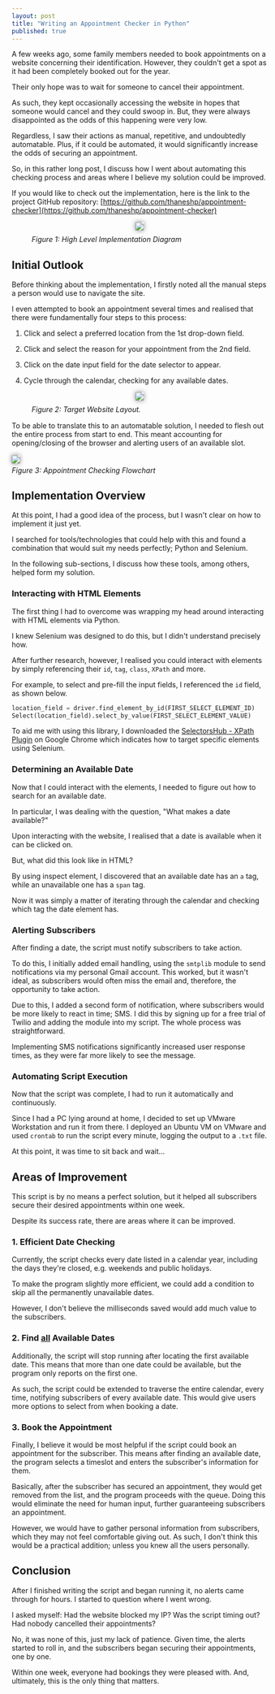 ```yaml
---
layout: post
title: "Writing an Appointment Checker in Python"
published: true
---
```


A few weeks ago, some family members needed to book appointments on a website concerning their identification. However, they couldn't get a spot as it had been completely booked out for the year.

Their only hope was to wait for someone to cancel their appointment.

As such, they kept occasionally accessing the website in hopes that someone would cancel and they could swoop in. But, they were always disappointed as the odds of this happening were very low.

Regardless, I saw their actions as manual, repetitive, and undoubtedly automatable. Plus, if it could be automated, it would significantly increase the odds of securing an appointment.

So, in this rather long post, I discuss how I went about automating this checking process and areas where I believe my solution could be improved.

If you would like to check out the implementation, here is the link to the project GitHub repository: [https://github.com/thaneshp/appointment-checker](https://github.com/thaneshp/appointment-checker)

<p style="margin-top: 3%; text-align:center;">
<img style="box-shadow: 0px 0px 10px 0px rgb(0 0 0 / 50%); max-width: 85%" src="../images/appointment-checker/high-level-implementation.jpeg" />
<p style="margin: -1% 0 3% 7.8%; font-style: italic;" >Figure 1: High Level Implementation Diagram</p>
</p >

## Initial Outlook

Before thinking about the implementation, I firstly noted all the manual steps a person would use to navigate the site.

I even attempted to book an appointment several times and realised that there were fundamentally four steps to this process:

1. Click and select a preferred location from the 1st drop-down field.

2. Click and select the reason for your appointment from the 2nd field.

3. Click on the date input field for the date selector to appear.

4. Cycle through the calendar, checking for any available dates.

<p style="margin-top: 3%; text-align:center;">
<img style="box-shadow: 0px 0px 10px 0px rgb(0 0 0 / 50%); max-width: 85%" src="../images/appointment-checker/website-interaction-steps.jpg" />
<p style="margin: -1% 0 3% 7.8%; font-style: italic;" >Figure 2: Target Website Layout.</p>
</p >

To be able to translate this to an automatable solution, I needed to flesh out the entire process from start to end. This meant accounting for opening/closing of the browser and alerting users of an available slot.

<p style="margin-bottom: 3%; margin-top: 3%;">
<img style="box-shadow: 0px 0px 10px 0px rgb(0 0 0 / 50%);" src="../images/appointment-checker/flowchart.jpg" />
<p style="margin: -2% 0 0 0; font-style: italic;" >Figure 3: Appointment Checking Flowchart</p>
</p >

## Implementation Overview

At this point, I had a good idea of the process, but I wasn't clear on how to implement it just yet.

I searched for tools/technologies that could help with this and found a combination that would suit my needs perfectly; Python and Selenium.

In the following sub-sections, I discuss how these tools, among others, helped form my solution.

### Interacting with HTML Elements

The first thing I had to overcome was wrapping my head around interacting with HTML elements via Python.

I knew Selenium was designed to do this, but I didn't understand precisely how.

After further research, however, I realised you could interact with elements by simply referencing their `id`, `tag`, `class`, `XPath` and more.

For example, to select and pre-fill the input fields, I referenced the `id` field, as shown below.

```python
location_field = driver.find_element_by_id(FIRST_SELECT_ELEMENT_ID)
Select(location_field).select_by_value(FIRST_SELECT_ELEMENT_VALUE)
```

To aid me with using this library, I downloaded the [SelectorsHub - XPath Plugin](https://chrome.google.com/webstore/detail/selectorshub-xpath-plugin/ndgimibanhlabgdgjcpbbndiehljcpfh) on Google Chrome which indicates how to target specific elements using Selenium.

### Determining an Available Date

Now that I could interact with the elements, I needed to figure out how to search for an available date.

In particular, I was dealing with the question, "What makes a date available?"

Upon interacting with the website, I realised that a date is available when it can be clicked on.

But, what did this look like in HTML?

By using inspect element, I discovered that an available date has an `a` tag, while an unavailable one has a `span` tag.

Now it was simply a matter of iterating through the calendar and checking which tag the date element has.

### Alerting Subscribers

After finding a date, the script must notify subscribers to take action.

To do this, I initially added email handling, using the `smtplib` module to send notifications via my personal Gmail account. This worked, but it wasn't ideal, as subscribers would often miss the email and, therefore, the opportunity to take action.

Due to this, I added a second form of notification, where subscribers would be more likely to react in time; SMS. I did this by signing up for a free trial of Twilio and adding the module into my script. The whole process was straightforward.

Implementing SMS notifications significantly increased user response times, as they were far more likely to see the message.

### Automating Script Execution

Now that the script was complete, I had to run it automatically and continuously.

Since I had a PC lying around at home, I decided to set up VMware Workstation and run it from there. I deployed an Ubuntu VM on VMware and used `crontab` to run the script every minute, logging the output to a `.txt` file.

At this point, it was time to sit back and wait...

## Areas of Improvement

This script is by no means a perfect solution, but it helped all subscribers secure their desired appointments within one week.

Despite its success rate, there are areas where it can be improved.

### 1. Efficient Date Checking

Currently, the script checks every date listed in a calendar year, including the days they're closed, e.g. weekends and public holidays.

To make the program slightly more efficient, we could add a condition to skip all the permanently unavailable dates.

However, I don't believe the milliseconds saved would add much value to the subscribers.

### 2. Find <u>all</u> Available Dates

Additionally, the script will stop running after locating the first available date. This means that more than one date could be available, but the program only reports on the first one.

As such, the script could be extended to traverse the entire calendar, every time, notifying subscribers of every available date. This would give users more options to select from when booking a date.

### 3. Book the Appointment

Finally, I believe it would be most helpful if the script could book an appointment for the subscriber. This means after finding an available date, the program selects a timeslot and enters the subscriber's information for them.

Basically, after the subscriber has secured an appointment, they would get removed from the list, and the program proceeds with the queue. Doing this would eliminate the need for human input, further guaranteeing subscribers an appointment.

However, we would have to gather personal information from subscribers, which they may not feel comfortable giving out. As such, I don't think this would be a practical addition; unless you knew all the users personally.

## Conclusion

After I finished writing the script and began running it, no alerts came through for hours. I started to question where I went wrong.

I asked myself: Had the website blocked my IP? Was the script timing out? Had nobody cancelled their appointments?

No, it was none of this, just my lack of patience. Given time, the alerts started to roll in, and the subscribers began securing their appointments, one by one.

Within one week, everyone had bookings they were pleased with. And, ultimately, this is the only thing that matters.
